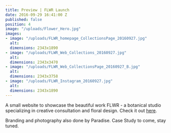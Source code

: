 ```yaml
---
title: Preview | FLWR Launch
date: 2016-09-29 16:41:00 Z
published: false
position: 4
image: "/uploads/Flower_Hero.jpg"
images:
- image: "/uploads/FLWR_homepage_CollectionsPage_20160927.jpg"
  alt: 
  dimensions: 2343x1890
- image: "/uploads/FLWR_Web_Collections_20160927.jpg"
  alt: 
  dimensions: 2343x3470
- image: "/uploads/FLWR_Web_CollectionsPage_20160927_B.jpg"
  alt: 
  dimensions: 2343x3758
- image: "/uploads/FLWR_Instagram_20160927.jpg"
  alt: 
  dimensions: 2343x1890
---
```


A small website to showcase the beautiful work FLWR - a botanical studio specializing in creative consultation and floral design. Check it out [here](http://www.flwrstudio.com/).


Branding and photography also done by Paradise. Case Study to come, stay tuned.

